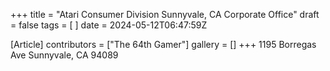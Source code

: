 +++
title = "Atari Consumer Division Sunnyvale, CA Corporate Office"
draft = false
tags = [ ]
date = 2024-05-12T06:47:59Z

[Article]
contributors = ["The 64th Gamer"]
gallery = []
+++
1195 Borregas Ave
Sunnyvale, CA 94089